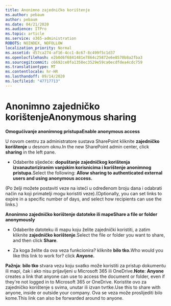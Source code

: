 ```yaml
---
title: Anonimno zajedničko korištenje
ms.author: pebaum
author: pebaum
ms.date: 04/21/2020
ms.audience: ITPro
ms.topic: article
ms.service: o365-administration
ROBOTS: NOINDEX, NOFOLLOW
localization_priority: Normal
ms.assetid: d57ca274-af16-4cc1-8c67-8c499f5c1d37
ms.openlocfilehash: e2b0d6f6841481e7864c25872e6e8570b8a2fba3
ms.sourcegitcommit: c6692ce0fa1358ec3529e59ca0ecdfdea4cdc759
ms.translationtype: MT
ms.contentlocale: hr-HR
ms.lasthandoff: 09/14/2020
ms.locfileid: "47717713"
---
```

# <a name="anonymous-sharing"></a><span data-ttu-id="ede48-102">Anonimno zajedničko korištenje</span><span class="sxs-lookup"><span data-stu-id="ede48-102">Anonymous sharing</span></span>

 <span data-ttu-id="ede48-103">**Omogućivanje anonimnog pristupa**</span><span class="sxs-lookup"><span data-stu-id="ede48-103">**Enable anonymous access**</span></span>
  
<span data-ttu-id="ede48-104">U novom centru za administratore sustava SharePoint kliknite **zajedničko korištenje** u desnom oknu.</span><span class="sxs-lookup"><span data-stu-id="ede48-104">In the new SharePoint admin center, click **sharing** in the left pane.</span></span> 
  
- <span data-ttu-id="ede48-105">Odaberite sljedeće: **dopuštanje zajedničkog korištenja izvanautoriziranim vanjskim korisnicima i korištenje anonimnog pristupa.**</span><span class="sxs-lookup"><span data-stu-id="ede48-105">Select the following: **Allow sharing to authenticated external users and using anonymous access.**</span></span>
  
<span data-ttu-id="ede48-106">(Po želji možete postaviti veze na isteći u određenom broju dana i odabrati način na koji primatelji mogu koristiti veze).</span><span class="sxs-lookup"><span data-stu-id="ede48-106">(Optionally, you can set links to expire in a specific number of days, and select how recipients can use the links.)</span></span>
    
 <span data-ttu-id="ede48-107">**Anonimno zajedničko korištenje datoteke ili mape**</span><span class="sxs-lookup"><span data-stu-id="ede48-107">**Share a file or folder anonymously**</span></span>
  
- <span data-ttu-id="ede48-108">Odaberite datoteku ili mapu koju želite zajednički koristiti, a zatim kliknite **zajedničko korištenje**.</span><span class="sxs-lookup"><span data-stu-id="ede48-108">Select the file or folder you want to share, and then click **Share**.</span></span> 
    
- <span data-ttu-id="ede48-109">Za koga želite da ova veza funkcionira? kliknite **bilo tko.**</span><span class="sxs-lookup"><span data-stu-id="ede48-109">Who would you like this link to work for? click **Anyone.**</span></span>
  
 <span data-ttu-id="ede48-110">**Pažnja**: **bilo tko** stvara vezu koju svatko može koristiti za pristup dokumentu ili mapi, čak i ako nisu prijavljeni u Microsoft 365 ili OneDrive.</span><span class="sxs-lookup"><span data-stu-id="ede48-110">**Note**: **Anyone** creates a link that anyone can use to access the document or folder, even if they're not logged in to Microsoft 365 or OneDrive.</span></span> <span data-ttu-id="ede48-111">Koristite ovo za zajedničko korištenje s svima, unutar ili izvan tvrtke.</span><span class="sxs-lookup"><span data-stu-id="ede48-111">Use this to share with anyone, inside or outside your company.</span></span> <span data-ttu-id="ede48-112">Ova se veza može proslijediti bilo kome.</span><span class="sxs-lookup"><span data-stu-id="ede48-112">This link can also be forwarded around to anyone.</span></span> 
    

